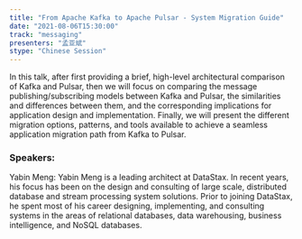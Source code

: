 ```yaml
---
title: "From Apache Kafka to Apache Pulsar - System Migration Guide"
date: "2021-08-06T15:30:00" 
track: "messaging"
presenters: "孟亚斌"
stype: "Chinese Session"
---
```

In this talk, after first providing a brief, high-level architectural comparison of Kafka and Pulsar, then we will focus on comparing the message publishing/subscribing models between Kafka and Pulsar, the similarities and differences between them, and the corresponding implications for application design and implementation. Finally, we will present the different migration options, patterns, and tools available to achieve a seamless application migration path from Kafka to Pulsar.
 ### Speakers: 
 Yabin Meng: Yabin Meng is a leading architect at DataStax. In recent years, his focus has been on the design and consulting of large scale, distributed database and stream processing system solutions. Prior to joining DataStax, he spent most of his career designing, implementing, and consulting systems in the areas of relational databases, data warehousing, business intelligence, and NoSQL databases.